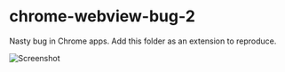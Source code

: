 # chrome-webview-bug-2
Nasty bug in Chrome apps. Add this folder as an extension to reproduce.

![Screenshot](http://pakastin.fi/bug.png)
